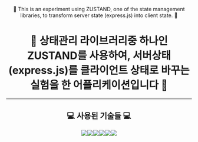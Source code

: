 <div align="center">


📡 This is an experiment using ZUSTAND, one of the state management libraries, to transform server state (express.js) into client state. 📡  
# 📡 상태관리 라이브러리중 하나인 ZUSTAND를 사용하여, 서버상태(express.js)를 클라이언트 상태로 바꾸는 실험을 한 어플리케이션입니다 📡
***
## 💻 사용된 기술들 💻
<img src="https://img.shields.io/badge/HTML5-E34F26?style=flat-square&logo=html5&logoColor=000000"/><img src="https://img.shields.io/badge/CSSModules-000000?style=flat-square&logo=cssmodules&logoColor=fffff"/><img src="https://img.shields.io/badge/npm-CB3837?style=flat-square&logo=npm&logoColor=000000"/><img src="https://img.shields.io/badge/Express-000000?style=flat-square&logo=express&logoColor=ffffff"/><img src="https://img.shields.io/badge/🐻  Zustand-8A2BE2"/><img src="https://img.shields.io/badge/React-61DAFB?style=flat-square&logo=react&logoColor=000000"/>

</div>
